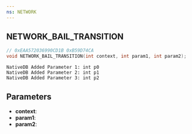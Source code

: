 ```yaml
---
ns: NETWORK
---
```

## NETWORK_BAIL_TRANSITION

```c
// 0xEAA572036990CD1B 0xB59D74CA
void NETWORK_BAIL_TRANSITION(int context, int param1, int param2);
```

```
NativeDB Added Parameter 1: int p0
NativeDB Added Parameter 2: int p1
NativeDB Added Parameter 3: int p2
```

## Parameters
* **context**: 
* **param1**: 
* **param2**: 

